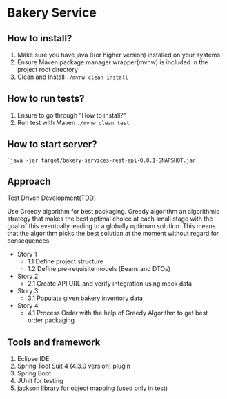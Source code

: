 # Bakery Service

## How to install?
1. Make sure you have java 8(or higher version) installed on your systems
2. Ensure Maven package manager wrapper(mvnw) is included in the project root directory
3. Clean and Install
	`./mvnw clean install`

## How to run tests?
1. Ensure to go through "How to install?"
2. Run test with Maven
	`./mvnw clean test` 

## How to start server?
	`java -jar target/bakery-services-rest-api-0.0.1-SNAPSHOT.jar`
	
## Approach
Test Driven Development(TDD)

Use Greedy algorithm for best packaging.
Greedy algorithm an algorithmic strategy that makes the best optimal choice at each small stage with the goal of this eventually leading to a globally optimum solution. This means that the algorithm picks the best solution at the moment without regard for consequences.
	
* Story 1
    - 1.1 Define project structure
    - 1.2 Define pre-requisite models (Beans and DTOs)
* Story 2
    - 2.1 Create API URL and verify integration using mock data  
* Story 3
    - 3.1 Populate given bakery inventory data
* Story 4
    - 4.1 Process Order with the help of Greedy Algorithm to get best order packaging
  
## Tools and framework
1. Eclipse IDE
2. Spring Tool Suit 4 (4.3.0 version) plugin
3. Spring Boot
4. JUnit for testing
5. jackson library for object mapping (used only in test)